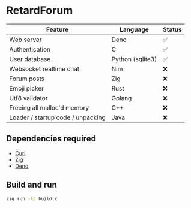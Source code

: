 # RetardForum

| Feature                           | Language         | Status |
| --------------------------------- | ---------------- | ------ |
| Web server                        | Deno             | ✅     |
| Authentication                    | C                | ✅     |
| User database                     | Python (sqlite3) | ✅     |
| Websocket realtime chat           | Nim              | ❌     |
| Forum posts                       | Zig              | ❌     |
| Emoji picker                      | Rust             | ❌     |
| Utf8 validator                    | Golang           | ❌     |
| Freeing all malloc'd memory       | C++              | ❌     |
| Loader / startup code / unpacking | Java             | ❌     |

## Dependencies required

- [Curl](https://curl.se/)
- [Zig](https://ziglang.org/)
- [Deno](https://deno.land/)

## Build and run

```sh
zig run -lc build.c
```
